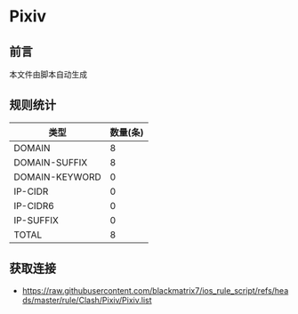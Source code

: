 # Pixiv

## 前言
本文件由脚本自动生成

## 规则统计
| 类型 | 数量(条)  | 
| ---- | ----  |
| DOMAIN | 8  | 
| DOMAIN-SUFFIX | 8  | 
| DOMAIN-KEYWORD | 0  | 
| IP-CIDR | 0  | 
| IP-CIDR6 | 0  | 
| IP-SUFFIX | 0  | 
| TOTAL | 8  | 

## 获取连接
- https://raw.githubusercontent.com/blackmatrix7/ios_rule_script/refs/heads/master/rule/Clash/Pixiv/Pixiv.list 
